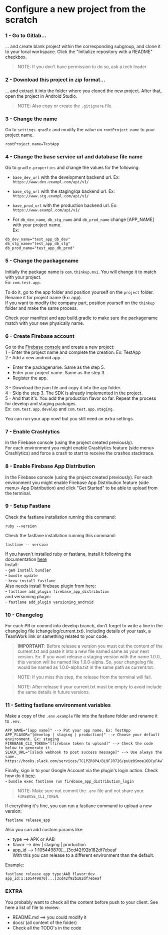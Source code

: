 # Configure a new project from the scratch

### 1 - Go to Gitlab...

... and create blank project within the corresponding subgroup, and clone it to your local workspace.
Click the "Initialize repository with a README" checkbox.
> NOTE: If you don't have permission to do so, ask a tech leader

### 2 - Download this project in zip format...

... and extract it into the folder where you cloned the new project.
After that, open the project  in Android Studio.

> NOTE: Also copy or create the `.gitignore` file.

### 3 - Change the name

Go to `settings.gradle` and modify the value on `rootProject.name` to your project name.
```
rootProject.name=TestApp
```

### 4 - Change the base service url and database file name

Go to `gradle.properties` and change the values for the following:        

- `base_dev_url` with the development backend url. Ex: `https://www.dev.exampl.com/api/v1/`
- `base_stg_url` with the staging/qa backend url. Ex: `https://www.stg.exampl.com/api/v1/`
- `base_prod_url` with the production backend url. Ex: `https://www.exampl.com/api/v1/`

- For `db_dev_name`, `db_stg_name` and `db_prod_name` change [APP_NAME] with your project name.     
Ex:
```
db_dev_name="test_app_db_dev"
db_stg_name="test_app_db_stg"
db_prod_name="test_app_db_prod"
```

### 5 - Change the packagename

Initially the package name is `com.thinkup.mvi`. You will change it to match with your project.     
Ex: `com.test.app`.

To do it, go to the app folder and position yourself on the `project` folder. Rename it for project name (Ex: app).         
If you want to modify the company part, position yourself on the `thinkup` folder and make the same process.           

Check your manifest and app build.gradle to make sure the packagename match with your new physically name.          

### 6 - Create Firebase account

Go to the [Firebase console](https://console.firebase.google.com/u/0/) and create a new project:        
1 - Enter the project name and complete the creation. Ex: TestApp           
2 - Add a new android app.          
- Enter the packagename. Same as the step 5.            
- Enter your project name. Same as the step 3.          
- Register the app. 
        
3 - Download the json file and copy it into the `app` folder.           
4 - Skip the step 3. The SDK is already implemented in the project.         
5 - And that it's. You add the production flavor so far. Repeat the process for develop and staging packages.           
Ex:  `com.test.app.develop` and `com.test.app.staging`.         


You can run your app now! but you still need an extra settings.         

### 7 - Enable Crashlytics

In the Firebase console (using the project created previously).         
For each environment you might enable Crashlytics feature (side menu> Crashlytics) and force a crash to start
to receive the crashes stacktrace.

### 8 - Enable Firebase App Distribution

In the Firebase console (using the project created previously).
For each environment you might enable Firebase App Distribution feature (side menu> App Distribution) and click "Get Started"
to be able to upload from the terminal.

### 9 - Setup Fastlane

Check the fastlane installation running this command:           
```
ruby --version
```
Check the fastlane installation running this command:           
```
fastlane -- version
```
If you haven't installed ruby or fastlane, install it following the documentation [here](https://docs.fastlane.tools/getting-started/android/setup/)         
Install:            
    - `gem install bundler`         
    - `bundle update`           
    - `brew install fastlane`           
Also needs install firebase plugin from [here](https://firebase.google.com/docs/app-distribution/android/distribute-fastlane?apptype=aab):          
    - `fastlane add_plugin firebase_app_distribution`           
and versioning plugin:          
    - `fastlane add_plugin versioning_android`

### 10 - Changelog

For each PR or commit into develop branch, don't forget to write a line in the changelog file (changelog/current.txt).
Including details of your task, a TeamWork link or samething related to your code.

> **IMPORTANT**: Before release a version you must cut the content of the current.txt and paste it into a new file named same as your next version. Ex: If you want release a staging version with the name 1.0.0, this version will be named like 1.0.0-alpha. So, your changelog file would be named as 1.0.0-alpha.txt in the same path as current.txt.

> NOTE: If you miss this step, the release from the terminal will fail.

> NOTE: After release it your current.txt must be empty to avoid include the same details in future versions.

### 11 - Setting fastlane environment variables

Make a copy of the `.env.example` file into the fastlane folder and rename it to `.env`.           

```
APP_NAME="[app name]" --> Put your app name. Ex: TestApp
APP_FLAVOR="[develop | staging | production]" --> Choose your default environment. Ex: staging
FIREBASE_CLI_TOKEN="[firebase token to upload]" --> Check the code below to generate it.
SLACK_URL="[slack webhook to post success message]" --> Use always the same. https://hooks.slack.com/services/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
```

Finally, sign in to your Google Account via the plugin's login action. Check how do it [here](https://firebase.google.com/docs/app-distribution/android/distribute-fastlane?authuser=0&apptype=apk#google-acc-fastlane).            
    - `bundle exec fastlane run firebase_app_distribution_login`            

> NOTE: Make sure not commit the `.env` file and not share your `FIREBASE_CLI_TOKEN`.

If everything it's fine, you can run a fastlane command to upload a new version:                
```
fastlane release_app
```
Also you can add custom params like:            
- type --> APK or AAB           
- flavor --> dev | staging | production         
- app_id --> 1:105449870[...]3cd42f92b182df7ebeaf           
With this you can release to a different environment than the default.           

Example:            
```
fastlane release_app type:AAB flavor:dev app_id:1:105449870[...]3cd42f92b182df7ebeaf
```

### EXTRA

You probably want to check all the content before push to your client. See here a list of file to review:

- README.md ==> you could modify it
- docs/ (all content of the folder)
- Check all the TODO's in the code

